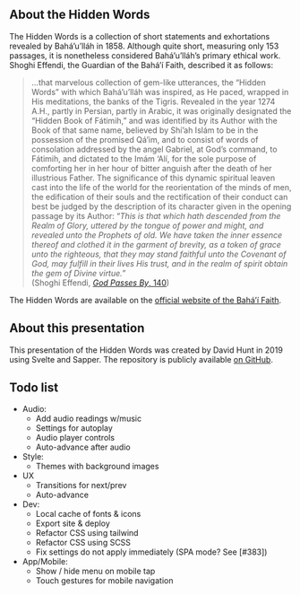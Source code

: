 ## About the Hidden Words

The Hidden Words is a collection of short statements and exhortations revealed by Bahá’u’lláh in 1858. Although quite short, measuring only 153 passages, it is nonetheless considered Bahá’u’lláh’s primary ethical work. Shoghi Effendi, the Guardian of the Bahá’í Faith, described it as follows:

> ...that marvelous collection of gem-like utterances, the “Hidden Words” with which Bahá’u’lláh was inspired, as He paced, wrapped in His meditations, the banks of the Tigris. Revealed in the year 1274 A.H., partly in Persian, partly in Arabic, it was originally designated the “Hidden Book of Fátimih,” and was identified by its Author with the Book of that same name, believed by Shí’ah Islám to be in the possession of the promised Qá’im, and to consist of words of consolation addressed by the angel Gabriel, at God’s command, to Fátimih, and dictated to the Imám ‘Alí, for the sole purpose of comforting her in her hour of bitter anguish after the death of her illustrious Father. The significance of this dynamic spiritual leaven cast into the life of the world for the reorientation of the minds of men, the edification of their souls and the rectification of their conduct can best be judged by the description of its character given in the opening passage by its Author: “_This is that which hath descended from the Realm of Glory, uttered by the tongue of power and might, and revealed unto the Prophets of old. We have taken the inner essence thereof and clothed it in the garment of brevity, as a token of grace unto the righteous, that they may stand faithful unto the Covenant of God, may fulfill in their lives His trust, and in the realm of spirit obtain the gem of Divine virtue._”  
(Shoghi Effendi, [_God Passes By_, 140](www.bahai.org/r/030230792))

The Hidden Words are available on the [official website of the Bahá’í Faith](https://www.bahai.org/library/authoritative-texts/bahaullah/hidden-words/).

## About this presentation

This presentation of the Hidden Words was created by David Hunt in 2019 using Svelte and Sapper. The repository is publicly available [on GitHub](https://github.com/dnotes/hiddenwords).

## Todo list

  * Audio:
    * Add audio readings w/music
    * Settings for autoplay
    * Audio player controls
    * Auto-advance after audio
  * Style:
    * Themes with background images
  * UX
    * Transitions for next/prev
    * Auto-advance
  * Dev:
    * Local cache of fonts & icons
    * Export site & deploy
    * Refactor CSS using tailwind
    * Refactor CSS using SCSS
    * Fix settings do not apply immediately (SPA mode? See [#383])
  * App/Mobile:
    * Show / hide menu on mobile tap
    * Touch gestures for mobile navigation